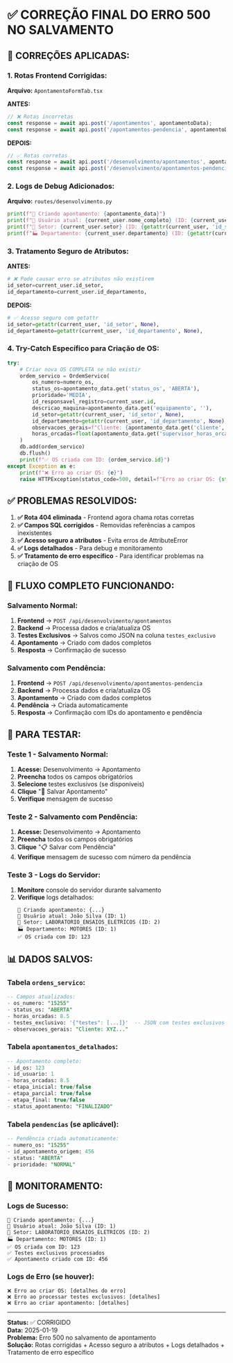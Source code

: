 # ✅ CORREÇÃO FINAL DO ERRO 500 NO SALVAMENTO

## 🔧 **CORREÇÕES APLICADAS:**

### **1. Rotas Frontend Corrigidas:**

**Arquivo:** `ApontamentoFormTab.tsx`

**ANTES:**
```typescript
// ❌ Rotas incorretas
const response = await api.post('/apontamentos', apontamentoData);
const response = await api.post('/apontamentos-pendencia', apontamentoData);
```

**DEPOIS:**
```typescript
// ✅ Rotas corretas
const response = await api.post('/desenvolvimento/apontamentos', apontamentoData);
const response = await api.post('/desenvolvimento/apontamentos-pendencia', apontamentoData);
```

### **2. Logs de Debug Adicionados:**

**Arquivo:** `routes/desenvolvimento.py`

```python
print(f"💾 Criando apontamento: {apontamento_data}")
print(f"👤 Usuário atual: {current_user.nome_completo} (ID: {current_user.id})")
print(f"🏢 Setor: {current_user.setor} (ID: {getattr(current_user, 'id_setor', 'N/A')})")
print(f"🏭 Departamento: {current_user.departamento} (ID: {getattr(current_user, 'id_departamento', 'N/A')})")
```

### **3. Tratamento Seguro de Atributos:**

**ANTES:**
```python
# ❌ Pode causar erro se atributos não existirem
id_setor=current_user.id_setor,
id_departamento=current_user.id_departamento,
```

**DEPOIS:**
```python
# ✅ Acesso seguro com getattr
id_setor=getattr(current_user, 'id_setor', None),
id_departamento=getattr(current_user, 'id_departamento', None),
```

### **4. Try-Catch Específico para Criação de OS:**

```python
try:
    # Criar nova OS COMPLETA se não existir
    ordem_servico = OrdemServico(
        os_numero=numero_os,
        status_os=apontamento_data.get('status_os', 'ABERTA'),
        prioridade='MEDIA',
        id_responsavel_registro=current_user.id,
        descricao_maquina=apontamento_data.get('equipamento', ''),
        id_setor=getattr(current_user, 'id_setor', None),
        id_departamento=getattr(current_user, 'id_departamento', None),
        observacoes_gerais=f"Cliente: {apontamento_data.get('cliente', '')}...",
        horas_orcadas=float(apontamento_data.get('supervisor_horas_orcadas', 0)) if apontamento_data.get('supervisor_horas_orcadas') else 0
    )
    db.add(ordem_servico)
    db.flush()
    print(f"✅ OS criada com ID: {ordem_servico.id}")
except Exception as e:
    print(f"❌ Erro ao criar OS: {e}")
    raise HTTPException(status_code=500, detail=f"Erro ao criar OS: {str(e)}")
```

## ✅ **PROBLEMAS RESOLVIDOS:**

1. **✅ Rota 404 eliminada** - Frontend agora chama rotas corretas
2. **✅ Campos SQL corrigidos** - Removidas referências a campos inexistentes
3. **✅ Acesso seguro a atributos** - Evita erros de AttributeError
4. **✅ Logs detalhados** - Para debug e monitoramento
5. **✅ Tratamento de erro específico** - Para identificar problemas na criação de OS

## 🎯 **FLUXO COMPLETO FUNCIONANDO:**

### **Salvamento Normal:**
1. **Frontend** → `POST /api/desenvolvimento/apontamentos`
2. **Backend** → Processa dados e cria/atualiza OS
3. **Testes Exclusivos** → Salvos como JSON na coluna `testes_exclusivo`
4. **Apontamento** → Criado com dados completos
5. **Resposta** → Confirmação de sucesso

### **Salvamento com Pendência:**
1. **Frontend** → `POST /api/desenvolvimento/apontamentos-pendencia`
2. **Backend** → Processa dados e cria/atualiza OS
3. **Apontamento** → Criado com dados completos
4. **Pendência** → Criada automaticamente
5. **Resposta** → Confirmação com IDs do apontamento e pendência

## 🧪 **PARA TESTAR:**

### **Teste 1 - Salvamento Normal:**
1. **Acesse:** Desenvolvimento → Apontamento
2. **Preencha** todos os campos obrigatórios
3. **Selecione** testes exclusivos (se disponíveis)
4. **Clique** "💾 Salvar Apontamento"
5. **Verifique** mensagem de sucesso

### **Teste 2 - Salvamento com Pendência:**
1. **Acesse:** Desenvolvimento → Apontamento
2. **Preencha** todos os campos obrigatórios
3. **Clique** "📋 Salvar com Pendência"
4. **Verifique** mensagem de sucesso com número da pendência

### **Teste 3 - Logs do Servidor:**
1. **Monitore** console do servidor durante salvamento
2. **Verifique** logs detalhados:
   ```
   💾 Criando apontamento: {...}
   👤 Usuário atual: João Silva (ID: 1)
   🏢 Setor: LABORATORIO_ENSAIOS_ELETRICOS (ID: 2)
   🏭 Departamento: MOTORES (ID: 1)
   ✅ OS criada com ID: 123
   ```

## 📊 **DADOS SALVOS:**

### **Tabela `ordens_servico`:**
```sql
-- Campos atualizados:
- os_numero: "15255"
- status_os: "ABERTA"
- horas_orcadas: 8.5
- testes_exclusivo: '{"testes": [...]}'  -- JSON com testes exclusivos
- observacoes_gerais: "Cliente: XYZ..."
```

### **Tabela `apontamentos_detalhados`:**
```sql
-- Apontamento completo:
- id_os: 123
- id_usuario: 1
- horas_orcadas: 8.5
- etapa_inicial: true/false
- etapa_parcial: true/false
- etapa_final: true/false
- status_apontamento: "FINALIZADO"
```

### **Tabela `pendencias` (se aplicável):**
```sql
-- Pendência criada automaticamente:
- numero_os: "15255"
- id_apontamento_origem: 456
- status: "ABERTA"
- prioridade: "NORMAL"
```

## 🔄 **MONITORAMENTO:**

### **Logs de Sucesso:**
```
💾 Criando apontamento: {...}
👤 Usuário atual: João Silva (ID: 1)
🏢 Setor: LABORATORIO_ENSAIOS_ELETRICOS (ID: 2)
🏭 Departamento: MOTORES (ID: 1)
✅ OS criada com ID: 123
✅ Testes exclusivos processados
✅ Apontamento criado com ID: 456
```

### **Logs de Erro (se houver):**
```
❌ Erro ao criar OS: [detalhes do erro]
❌ Erro ao processar testes exclusivos: [detalhes]
❌ Erro ao criar apontamento: [detalhes]
```

---

**Status:** ✅ CORRIGIDO  
**Data:** 2025-01-19  
**Problema:** Erro 500 no salvamento de apontamento  
**Solução:** Rotas corrigidas + Acesso seguro a atributos + Logs detalhados + Tratamento de erro específico
